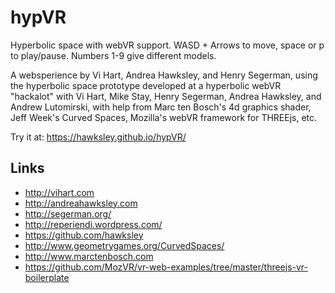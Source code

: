 # hypVR

Hyperbolic space with webVR support. WASD + Arrows to move, space or p to play/pause. Numbers 1-9 give different models.

A websperience by Vi Hart, Andrea Hawksley, and Henry Segerman, using the hyperbolic space prototype developed at a hyperbolic webVR "hackalot" with Vi Hart, Mike Stay, Henry Segerman, Andrea Hawksley, and Andrew Lutomirski, with help from Marc ten Bosch's 4d graphics shader, Jeff Week's Curved Spaces, Mozilla's webVR framework for THREEjs, etc.

Try it at: https://hawksley.github.io/hypVR/

## Links
- http://vihart.com
- http://andreahawksley.com
- http://segerman.org/
- http://reperiendi.wordpress.com/
- https://github.com/hawksley
- http://www.geometrygames.org/CurvedSpaces/
- http://www.marctenbosch.com
- https://github.com/MozVR/vr-web-examples/tree/master/threejs-vr-boilerplate
